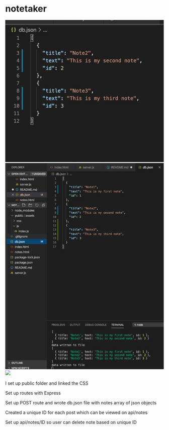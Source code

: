 # notetaker

<img src="dbjson.png">

<img src="dbjson2.png">

<img src="api:notes.png">

I set up public folder and linked the CSS

Set up routes with Express

Set up POST route and wrote db.json file with notes array of json objects

Created a unique ID for each post which can be viewed on api/notes

Set up api/notes/ID so user can delete note based on unique ID